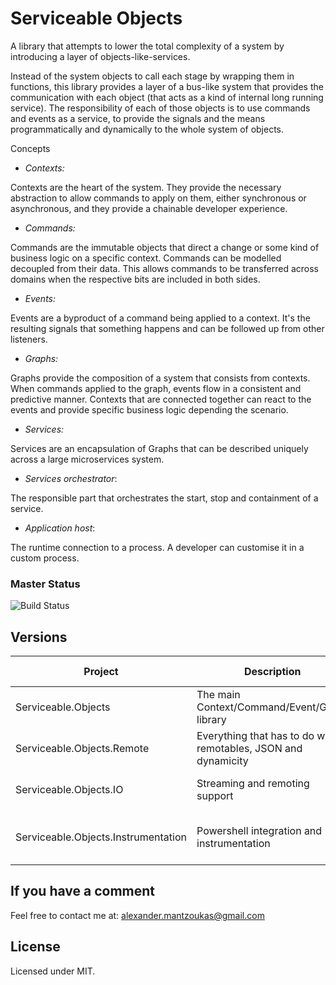 ﻿# Serviceable Objects

A library that attempts to lower the total complexity of a system by introducing a layer of objects-like-services.

Instead of the system objects to call each stage by wrapping them in functions, this library provides a layer of a bus-like system that provides the communication with each object (that acts as a kind of internal long running service). The responsibility of each of those objects is to use commands and events as a service, to provide the signals and the means programmatically and dynamically to the whole system of objects.

Concepts
- *Contexts:*

Contexts are the heart of the system. They provide the necessary abstraction to allow commands to apply on them, either synchronous or asynchronous, and they provide a chainable developer experience.

- *Commands:*

Commands are the immutable objects that direct a change or some kind of business logic on a specific context. Commands can be modelled decoupled from their data. This allows commands to be transferred across domains when the respective bits are included in both sides.

- ‎*Events:*

Events are a byproduct of a command being applied to a context. It's the resulting signals that something happens and can be followed up from other listeners.

- *Graphs:*

Graphs provide the composition of a system that consists from contexts. When commands applied to the graph, events flow in a consistent and predictive manner. Contexts that are connected together can react to the events and provide specific business logic depending the scenario.

- *Services:*

Services are an encapsulation of Graphs that can be described uniquely across a large microservices system.

- ‎*Services orchestrator*:

The responsible part that orchestrates the start, stop and containment of a service.

- *Application host*:

The runtime connection to a process. A developer can customise it in a custom process.

### Master Status
![Build Status](https://rebootify.visualstudio.com/_apis/public/build/definitions/0a95c055-5969-49b2-b776-ba11698424b7/4/badge)

## Versions

Project | Description | Supporting Platform
--- | --- | ---
Serviceable.Objects | The main Context/Command/Event/Graph library | .NET Standard 1.3
Serviceable.Objects.Remote | Everything that has to do with remotables, JSON and dynamicity | .NET Standard 1.3
Serviceable.Objects.IO | Streaming and remoting support | .NET Standard 1.3
Serviceable.Objects.Instrumentation | Powershell integration and instrumentation | .NET Standard 1.6 or .NET Core 2.0

## If you have a comment

Feel free to contact me at: alexander.mantzoukas@gmail.com

## License

Licensed under MIT.